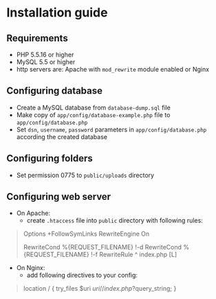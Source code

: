 # Installation guide

## Requirements
- PHP 5.5.16 or higher
- MySQL 5.5 or higher
- http servers are: Apache with `mod_rewrite` module enabled or Nginx

## Configuring database

- Create a MySQL database from `database-dump.sql` file 
- Make copy of `app/config/database-example.php` file to `app/config/database.php`
- Set `dsn`, `username`, `password` parameters in `app/config/database.php` according the created database

## Configuring folders

- Set permission 0775 to `public/uploads` directory

## Configuring web server

- On Apache:
    - create `.htaccess` file into `public` directory with following rules:
>   Options +FollowSymLinks
>   RewriteEngine On
>   
>   RewriteCond %{REQUEST_FILENAME} !-d
>   RewriteCond %{REQUEST_FILENAME} !-f
>   RewriteRule ^ index.php [L]

- On Nginx:
    - add following directives to your config:
>   location / {
>       try_files $uri $uri/ /index.php?$query_string;
>   }